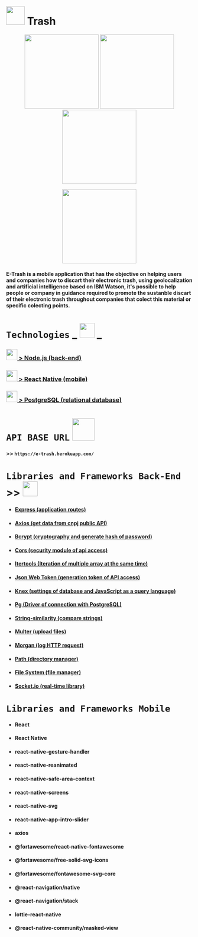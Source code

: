 
# <img src="https://user-images.githubusercontent.com/59677362/85182021-d98fbd00-b25d-11ea-9dee-9da6ff65f976.jpg" width=50 /> Trash

<p align="center">
  <img src="https://user-images.githubusercontent.com/59677362/90438223-04559080-e0aa-11ea-88bd-86f3c49bdfaa.png" width=200 />
  <img src="https://user-images.githubusercontent.com/59677362/90438517-75954380-e0aa-11ea-994c-69defdb19555.png" width=200 />
  <img src="https://user-images.githubusercontent.com/59677362/90439152-6fec2d80-e0ab-11ea-825e-84001e5c9187.png" width=200 /> 
</p>

<p align="center">
  <img src="https://user-images.githubusercontent.com/59677362/90439448-f6a10a80-e0ab-11ea-9d57-385018e1474b.png" width=200 />
</p>


#### E-Trash is a mobile application that has the objective on helping users and companies how to discart their electronic trash, using  geolocalization and artificial intelligence based on IBM Watson, it's possible to help people or company in guidance required to promote the sustanble discart of their electronic trash throughout companies that colect this material or specific colecting points.    

# `Technologies` _ <img src="https://user-images.githubusercontent.com/59677362/81365606-f3ff4400-90be-11ea-901d-f27fb5df04cd.png" width=40/> _


### <img src="https://user-images.githubusercontent.com/59677362/81310360-5d00a080-905a-11ea-9e44-366297fab59f.png" width=30/>[ > Node.js (back-end)](https://www.nodejs.org) 

### <img src="https://user-images.githubusercontent.com/59677362/81252655-dc5f8700-8ffc-11ea-9dbc-0041100d3782.png" width=30/>[ > React Native (mobile)](https://www.reactnative.dev) 

### <img src="https://user-images.githubusercontent.com/59677362/81310759-e912c800-905a-11ea-8d00-de268970a0cf.png" width=30 />[ > PostgreSQL (relational database)](https://postgresql.org)


# `API BASE URL` <img src="https://user-images.githubusercontent.com/59677362/83289220-1f0b1e00-a1bb-11ea-8abe-404381063a99.png" width=60/>


#### >> `https://e-trash.herokuapp.com/` 

# `Libraries and Frameworks Back-End` >> <img src="https://user-images.githubusercontent.com/59677362/81249040-0fe9e380-8ff4-11ea-885f-50de3722ecb9.jpeg" width=40 height=40 />


* #### [Express (application routes)](https://www.expressjs.com)
* #### [Axios (get data from cnpj public API)](https://www.npmjs.com/package/axios)
* #### [Bcrypt (cryptography and generate hash of password)](https://www.npmjs.com/package/bcrypt)
* #### [Cors (security module of api access)](https://www.npmjs.com/package/cors)
* #### [Itertools (Iteration of multiple array at the same time)](https://www.npmjs.com/package/itertools)
* #### [Json Web Token (generation token of API access)](https://jwt.io)
* #### [Knex (settings of database and JavaScript as a query language)](https://knexjs.org)
* #### [Pg (Driver of connection with PostgreSQL)](https://www.npmjs.com/package/pg)
* #### [String-similarity (compare strings)](https://www.npmjs.com/package/string-similarity)
* #### [Multer (upload files)](https://www.npmjs.com/package/multer)
* #### [Morgan (log HTTP request)](https://www.npmjs.com/package/morgan)
* #### [Path (directory manager)](https://nodejs.org/dist/latest-v12.x/docs/api/path.html)
* #### [File System (file manager)](https://nodejs.org/dist/latest-v12.x/docs/api/fs.html)
* #### [Socket.io (real-time library)](https://socket.io)

# `Libraries and Frameworks Mobile`

* #### React
* #### React Native
* #### react-native-gesture-handler
* #### react-native-reanimated
* #### react-native-safe-area-context
* #### react-native-screens
* #### react-native-svg
* #### react-native-app-intro-slider
* #### axios
* #### @fortawesome/react-native-fontawesome
* #### @fortawesome/free-solid-svg-icons
* #### @fortawesome/fontawesome-svg-core
* #### @react-navigation/native
* #### @react-navigation/stack
* #### lottie-react-native
* #### @react-native-community/masked-view

